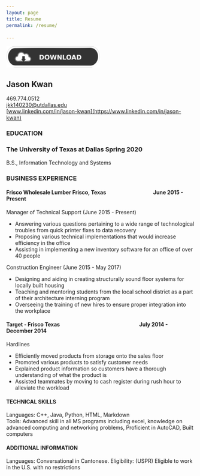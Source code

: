 ```yaml
---
layout: page
title: Resume
permalink: /resume/

---
```

[<img src="download.png" width="250">](resumee.pdf)
## Jason Kwan

469.774.0512  
[jkk140230@utdallas.edu](mailto:jkk140230@utdallas.edu)  
[www.linkedin.com/in/jason-kwan](https://www.linkedin.com/in/jason-kwan)


### EDUCATION
### The University of Texas at Dallas Spring 2020
B.S., Information Technology and Systems
### BUSINESS EXPERIENCE
#### Frisco Wholesale Lumber Frisco, Texas  &nbsp;&nbsp;&nbsp;&nbsp;&nbsp;&nbsp;&nbsp;&nbsp;&nbsp;&nbsp;&nbsp;&nbsp;&nbsp;&nbsp;&nbsp;&nbsp;&nbsp;&nbsp;&nbsp;&nbsp;&nbsp;&nbsp;&nbsp;&nbsp;&nbsp;&nbsp;&nbsp;&nbsp;&nbsp;&nbsp;&nbsp;&nbsp;&nbsp;&nbsp;&nbsp;&nbsp; June 2015 - Present  
Manager of Technical Support (June 2015 - Present)  
* Answering various questions pertaining to a wide range of technological troubles from quick printer fixes to data recovery
* Proposing various technical implementations that would increase efficiency in the office
* Assisting in implementing a new inventory software for an office of over 40 people  

Construction Engineer (June 2015 - May 2017)
* Designing and aiding in creating structurally sound floor systems for locally built housing
* Teaching and mentoring students from the local school district as a part of their architecture interning program
* Overseeing the training of new hires to ensure proper integration into the workplace

#### Target - Frisco Texas &nbsp;&nbsp;&nbsp;&nbsp;&nbsp;&nbsp;&nbsp;&nbsp;&nbsp;&nbsp;&nbsp;&nbsp;&nbsp;&nbsp;&nbsp;&nbsp;&nbsp;&nbsp;&nbsp;&nbsp;&nbsp;&nbsp;&nbsp;&nbsp;&nbsp;&nbsp;&nbsp;&nbsp;&nbsp;&nbsp;&nbsp;&nbsp;&nbsp;&nbsp;&nbsp;&nbsp;&nbsp;&nbsp;&nbsp;&nbsp;&nbsp;&nbsp;&nbsp;&nbsp;&nbsp;&nbsp;&nbsp;&nbsp;&nbsp;&nbsp;&nbsp;&nbsp;&nbsp;&nbsp;&nbsp;&nbsp;&nbsp;&nbsp;&nbsp;&nbsp;&nbsp;&nbsp;&nbsp;July 2014 - December 2014
Hardlines
* Efficiently moved products from storage onto the sales floor
* Promoted various products to satisfy customer needs
* Explained product information so customers have a thorough understanding of what the product is
* Assisted teammates by moving to cash register during rush hour to alleviate the workload

#### TECHNICAL SKILLS
Languages: C++, Java, Python, HTML, Markdown  
Tools: Advanced skill in all MS programs including excel, knowledge on advanced computing and networking problems, Proficient in AutoCAD, Built computers

#### ADDITIONAL INFORMATION
Languages: Conversational in Cantonese.
Eligibility: (USPR) Eligible to work in the U.S. with no restrictions
